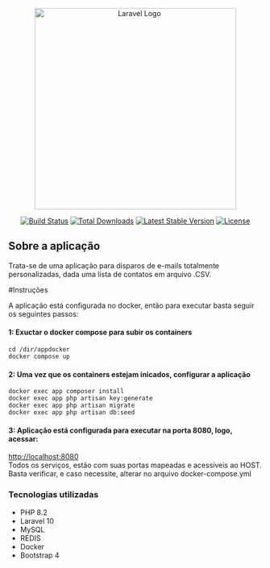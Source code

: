 <p align="center"><a href="https://laravel.com" target="_blank"><img src="https://raw.githubusercontent.com/laravel/art/master/logo-lockup/5%20SVG/2%20CMYK/1%20Full%20Color/laravel-logolockup-cmyk-red.svg" width="400" alt="Laravel Logo"></a></p>

<p align="center">
<a href="https://github.com/laravel/framework/actions"><img src="https://github.com/laravel/framework/workflows/tests/badge.svg" alt="Build Status"></a>
<a href="https://packagist.org/packages/laravel/framework"><img src="https://img.shields.io/packagist/dt/laravel/framework" alt="Total Downloads"></a>
<a href="https://packagist.org/packages/laravel/framework"><img src="https://img.shields.io/packagist/v/laravel/framework" alt="Latest Stable Version"></a>
<a href="https://packagist.org/packages/laravel/framework"><img src="https://img.shields.io/packagist/l/laravel/framework" alt="License"></a>
</p>

## Sobre a aplicação
Trata-se de uma aplicação para disparos de e-mails totalmente personalizadas, dada uma lista de contatos em arquivo .CSV.

#Instruções

A aplicação está configurada no docker, então para executar basta seguir os seguintes passos:

#### 1: Exuctar o docker compose para subir os containers

``cd /dir/appdocker``
<br>
``docker compose up``
<br>
#### 2: Uma vez que os containers estejam inicados, configurar a aplicação
``docker exec app composer install``
<br>
``docker exec app php artisan key:generate``
<br>
``docker exec app php artisan migrate``
<br>
``docker exec app php artisan db:seed``
<br>
#### 3: Aplicação está configurada para executar na porta 8080, logo, acessar:<br>
<a href="http://localhost:8080">http://localhost:8080</a>
<br>
Todos os serviços, estão com suas portas mapeadas e acessíveis ao HOST. Basta verificar, e caso necessite, alterar no arquivo docker-compose.yml

### Tecnologias utilizadas

<ul>
<li>PHP 8.2</li>
<li>Laravel 10</li>
<li>MySQL</li>
<li>REDIS</li>
<li>Docker</li>
<li>Bootstrap 4</li>
</ul>
